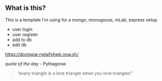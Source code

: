 ## What is this?
This is a template I'm using for a mongo, monogoose, mLab, express setup

  * user login
  * user register
  * add to db
  * edit db

https://doctopia-rwlaifxhwk.now.sh/

*quote of the day* - Pythagoras
> “every triangle is a love triangle when you love triangles”
